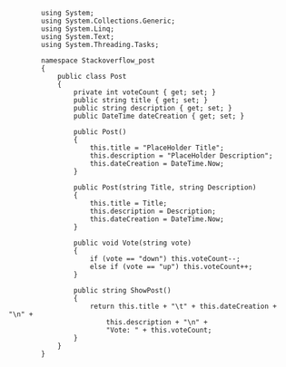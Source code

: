             using System;
            using System.Collections.Generic;
            using System.Linq;
            using System.Text;
            using System.Threading.Tasks;

            namespace Stackoverflow_post
            {
                public class Post
                {
                    private int voteCount { get; set; }
                    public string title { get; set; }
                    public string description { get; set; }
                    public DateTime dateCreation { get; set; }

                    public Post()
                    {
                        this.title = "PlaceHolder Title";
                        this.description = "PlaceHolder Description";
                        this.dateCreation = DateTime.Now;
                    }

                    public Post(string Title, string Description)
                    {
                        this.title = Title;
                        this.description = Description;
                        this.dateCreation = DateTime.Now;
                    }

                    public void Vote(string vote)
                    {
                        if (vote == "down") this.voteCount--;
                        else if (vote == "up") this.voteCount++;
                    }

                    public string ShowPost()
                    {
                        return this.title + "\t" + this.dateCreation + "\n" +
                            this.description + "\n" +
                            "Vote: " + this.voteCount;
                    }
                }
            }
